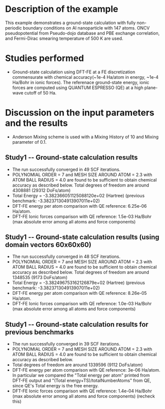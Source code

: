 Description of the example
==========================
This example demonstrates a ground-state calculation with fully non-periodic boundary conditions on Al nanoparticle with 147 atoms. ONCV pseudopotential from Pseudo-dojo database and PBE exchange correlation, and Fermi-Dirac smearing temperature of 500 K are used.

Studies performed
=======================
* Ground-state calculation using DFT-FE at a FE discretization commensurate with chemical accuracy(~1e-4 Ha/atom in energy, ~1e-4 Ha/Bohr in ionic forces). The referenace ground-state energy, ionic forces are computed using QUANTUM ESPRESSO (QE) at a high plane-wave cutoff of 50 Ha.


Discussion on the input parameters and the results
==================================================
* Anderson Mixing scheme is used with a Mixing History of 10 and Mixing parameter of 0.1. 

Study1 -- Ground-state calculation results
------------------------------------------
* The run successfully converged in 49 SCF iterations.
* POLYNOMIAL ORDER = 7 and MESH SIZE AROUND ATOM = 2.3 with ATOM BALL RADIUS = 4.0 are found to be sufficient to obtain chemical accuracy as described below. Total degrees of freedom are around 4308881 (29312 DoFs/atom)
* Total Energy = -3.382366051125088120e+02 (Hartree) (previous benchmark: -3.382371304913907011e+02)
* DFT-FE energy per atom comparison with QE reference: 6.25e-06 Ha/atom.
* DFT-FE Ionic forces comparison with QE reference: 1.5e-03 Ha/Bohr (max absolute error among all atoms and force components)

Study1 -- Ground-state calculation results (using domain vectors 60x60x60)
------------------------------------------
* The run successfully converged in 48 SCF iterations.
* POLYNOMIAL ORDER = 7 and MESH SIZE AROUND ATOM = 2.3 with ATOM BALL RADIUS = 4.0 are found to be sufficient to obtain chemical accuracy as described below. Total degrees of freedom are around 1348535 (9173 DoFs/atom)
* Total Energy = -3.382496753162126879e+02 (Hartree) (previous benchmark: -3.382371304913907011e+02)
* DFT-FE energy per atom comparison with QE reference: 8.26e-05 Ha/atom.
* DFT-FE Ionic forces comparison with QE reference: 1.0e-03 Ha/Bohr (max absolute error among all atoms and force components)

Study1 -- Ground-state calculation results for previous benchmarks
------------------------------------------
* The run successfully converged in 39 SCF iterations.
* POLYNOMIAL ORDER = 7 and MESH SIZE AROUND ATOM = 2.3 with ATOM BALL RADIUS = 4.0 are found to be sufficient to obtain chemical accuracy as described below.
* Total degrees of freedom are around 1339596 (9112 DoFs/atom)
* DFT-FE energy per atom comparison with QE reference: 3e-06 Ha/atom. In particular we compared the "Total energy per atom" printed from DFT-FE output and "(Total energy+TS)/totalNumberAtoms" from QE, since QE's Total energy is the free energy.
* DFT-FE Ionic forces comparison with QE reference: 1.4e-04 Ha/Bohr (max absolute error among all atoms and force components) (recheck this)
